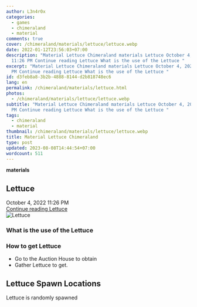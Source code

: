 ```yaml
---
author: L3n4r0x
categories:
  - games
  - chimeraland
  - material
comments: true
cover: /chimeraland/materials/lettuce/lettuce.webp
date: 2022-01-12T23:56:03+07:00
description: "Material Lettuce Chimeraland materials Lettuce October 4, 2022
  11:26 PM Continue reading Lettuce What is the use of the Lettuce "
excerpt: "Material Lettuce Chimeraland materials Lettuce October 4, 2022 11:26
  PM Continue reading Lettuce What is the use of the Lettuce "
id: d3feb8a8-3b2b-4888-8144-d2b818748ec6
lang: en
permalink: /chimeraland/materials/lettuce.html
photos:
  - /chimeraland/materials/lettuce/lettuce.webp
subtitle: "Material Lettuce Chimeraland materials Lettuce October 4, 2022 11:26
  PM Continue reading Lettuce What is the use of the Lettuce "
tags:
  - chimeraland
  - material
thumbnail: /chimeraland/materials/lettuce/lettuce.webp
title: Material Lettuce Chimeraland
type: post
updated: 2023-08-08T14:44:54+07:00
wordcount: 511
---
```


<link
  rel="stylesheet"
  href="https://rawcdn.githack.com/dimaslanjaka/Web-Manajemen/870a349/css/bootstrap-5-3-0-alpha3-wrapper.css"
/>
<section id="bootstrap-wrapper">
  <div data-bs-theme="dark">
    <div
      class="row g-0 border rounded overflow-hidden flex-md-row mb-4 shadow-sm position-relative bg-dark text-light"
    >
      <div class="col p-4 d-flex flex-column position-static">
        <strong class="d-inline-block mb-2 text-success">materials</strong>
        <h2 class="mb-0">Lettuce</h2>
        <div class="mb-1 text-muted">October 4, 2022 11:26 PM</div>
        <a
          href="/chimeraland/materials/lettuce.html"
          class="stretched-link d-none text-primary"
          >Continue reading Lettuce</a
        >
      </div>
      <div class="col-auto d-none d-md-block d-lg-block">
        <img
          src="https://www.webmanajemen.com/chimeraland/materials/lettuce/lettuce.webp"
          alt="Lettuce"
        />
      </div>
    </div>
    <div class="row">
      <div class="col-lg-6 col-12 mb-2">
        <div class="card">
          <div class="card-body">
            <h3 class="card-title">What is the use of the Lettuce</h3>
            <div class="card-text"><ul></ul></div>
          </div>
        </div>
      </div>
      <div class="col-lg-6 col-12 mb-2">
        <div class="card">
          <div class="card-body">
            <h3 class="card-title">How to get Lettuce</h3>
            <div class="card-text">
              <ul>
                <li>Go to the Auction House to obtain</li>
                <li>Gather Lettuce to get.</li>
              </ul>
            </div>
          </div>
        </div>
      </div>
      <div class="col-12 mb-2">
        <h2>Lettuce Spawn Locations</h2>
        <p>Lettuce is randomly spawned</p>
      </div>
    </div>
  </div>
</section>